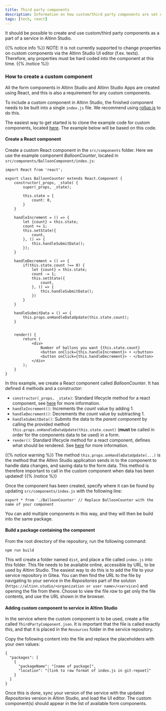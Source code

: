 ```yaml
---
title: Third party components
description: Information on how custom/third party components are set up
tags: [tech, react]
---
```


It should be possible to create and use custom/third party components as a part of a service in Altinn Studio. 

{{% notice info %}}
NOTE: It is not currently supported to change properties on custom components via the Altinn Studio UI editor (f.ex. texts). Therefore, any properties must be hard coded into the component at this time.
{{% /notice %}}

### How to create a custom component
All the form components in Altinn Studio and Altinn Studio Apps are created using React, and this is also a requirement for any custom components. 

To include a custom component in Altinn Studio, the finished component needs to be built into a single `index.js` file. We recommend using [rollup.js](https://rollupjs.org/guide/en) to do this. 

The easiest way to get started is to clone the example code for custom components, located [here](https://altinn.studio/Jesper/ThirdPartyComponents). The example below will be based on this code.

#### Create a React component
Create a custom React component in the `src/components` folder. Here we use the example component _BalloonCounter_, located in `src/components/BalloonComponent/index.js`:

```
import React from 'react';

export class BalloonCounter extends React.Component {
    constructor(_props, _state) {
        super(_props, _state);

        this.state = {
            count: 0,
        }
    }

    handleIncrement = () => {
        let {count} = this.state;
        count += 1;
        this.setState({
            count,
        }, () => {
            this.handleSubmitData();
        });
    }

    handleDecrement = () => {
        if(this.state.count !== 0) {
            let {count} = this.state;
            count -= 1;
            this.setState({
                count,
            }, () => {
                this.handleSubmitData();
            })
        }
    }

    handleSubmitData = () => {
        this.props.onHandleDataUpdate(this.state.count);
    }
    

    render() {
        return (
            <div>
                Number of ballons you want {this.state.count}
                <button onClick={this.handleIncrement}> + </button>
                <button onClick={this.handleDecrement}> - </button>
            </div>
        );
    }
}
```
In this example, we create a React component called _BalloonCounter_. It has defined 4 methods and a constructor:

- `constructor(_props, _state)`: Standard lifecycle method for a react component, see [here](https://reactjs.org/docs/react-component.html#constructor) for more information.
- `handleIncrement()`: Increments the _count_ value by adding 1.
- `handleDecrement()`: Decrements the _count_ value by subtracting 1.
- `handleSubmitData()`: Submits the data to the _parent component_ by calling the provided method `this.props.onHandleDataUpdate(this.state.count)` (**must** be called in order for the components data to be used) in a form.
- `render()`: Standard lifecycle method for a react component, defines what should be rendered. See [here](https://reactjs.org/docs/react-component.html#render) for more information.

{{% notice warning %}}
The method `this.props.onHandleDataUpdate(...)` is the method that the Altinn Studio application sends in to the component to handle data changes, and saving data to the form data. This method is therefore important to call in the custom component when data has been updated!
{{% /notice %}}

Once the component has been created, specify where it can be found by updating `src/components/index.js` with the following line:

```
export * from './BalloonCounter' // Replace BalloonCounter with the name of your component
```

You can add multiple components in this way, and they will then be build into the same package.

#### Build a package containing the component
From the root directory of the repository, run the following command:

```
npm run build
```

This will create a folder named `dist`, and place a file called `index.js` into this folder. This file needs to be available online, accessible by URL, to be used by Altinn Studio. The easiest way to do this is to add the file to your service repository in Gitea. You can then find the URL to the file by navigating to your service in the _Repositories_ part of the soluton (`https://altinn.studio/<organization or user name>/<service>`) and opening the file from there. Choose to view the file _raw_ to get only the file contents, and use the URL shown in the browser.

#### Adding custom component to service in Altinn Studio
In the service where the custom component is to be used, create a file called `ThirdPartyComponent.json`. It is important that the file is called exactly this, and that it is placed in the `Resources` folder in the service repository. 

Copy the following content into the file and replace the placeholders with your own values:

```
{
  "packages": [
    {
      "packageName": "[name of package]",
      "location": "[link to raw format of index.js in git-repoet]"
    }
  ]
}
```

Once this is done, sync your version of the service with the updated _Repositories_ version in Altinn Studio, and load the UI editor. The custom component(s) should appear in the list of available form components. 